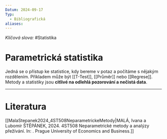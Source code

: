 ```yaml
---
Datum: 2024-09-17
Typ:
  - Bibliografická
aliases:
---
```

*Klíčová slova:* #Statistika
# Parametrická statistika
Jedná se o přístup ke statistice, kdy bereme v potaz a počítáme s nějakým rozdělením. Příkladem může být [[T-Test]], [[Průměr]] nebo [[Regrese]]. Metody a statistiky jsou **citlivé na odlehlá pozorování a nečistá data**.

- - -
# Literatura
[[MalaStepanek2024_4ST508NeparametrickeMetody|MALÁ, Ivana a Lubomír ŠTĚPÁNEK, 2024. 4ST508 Neparametrické metody a analýzy přežívání. In: . Prague University of Economics and Business.]]